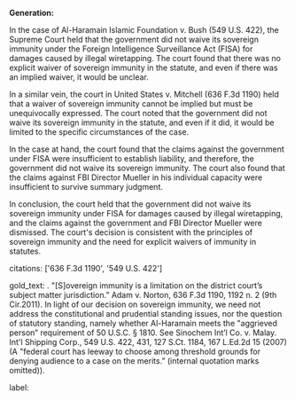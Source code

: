 **Generation:**


In the case of Al-Haramain Islamic Foundation v. Bush (549 U.S. 422), the Supreme Court held that the government did not waive its sovereign immunity under the Foreign Intelligence Surveillance Act (FISA) for damages caused by illegal wiretapping. The court found that there was no explicit waiver of sovereign immunity in the statute, and even if there was an implied waiver, it would be unclear.

In a similar vein, the court in United States v. Mitchell (636 F.3d 1190) held that a waiver of sovereign immunity cannot be implied but must be unequivocally expressed. The court noted that the government did not waive its sovereign immunity in the statute, and even if it did, it would be limited to the specific circumstances of the case.

In the case at hand, the court found that the claims against the government under FISA were insufficient to establish liability, and therefore, the government did not waive its sovereign immunity. The court also found that the claims against FBI Director Mueller in his individual capacity were insufficient to survive summary judgment.

In conclusion, the court held that the government did not waive its sovereign immunity under FISA for damages caused by illegal wiretapping, and the claims against the government and FBI Director Mueller were dismissed. The court's decision is consistent with the principles of sovereign immunity and the need for explicit waivers of immunity in statutes.



citations: ['636 F.3d 1190', '549 U.S. 422']

gold_text: . "[S]overeign immunity is a limitation on the district court’s subject matter jurisdiction.” Adam v. Norton, 636 F.3d 1190, 1192 n. 2 (9th Cir.2011). In light of our decision on sovereign immunity, we need not address the constitutional and prudential standing issues, nor the question of statutory standing, namely whether Al-Haramain meets the "aggrieved person” requirement of 50 U.S.C. § 1810. See Sinochem Int’l Co. v. Malay. Int'l Shipping Corp., 549 U.S. 422, 431, 127 S.Ct. 1184, 167 L.Ed.2d 15 (2007) (A "federal court has leeway to choose among threshold grounds for denying audience to a case on the merits.” (internal quotation marks omitted)).

label: 